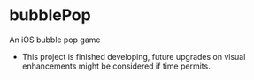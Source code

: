 # bubblePop
An iOS bubble pop game

- This project is finished developing, future upgrades on visual enhancements might be considered if time permits.
